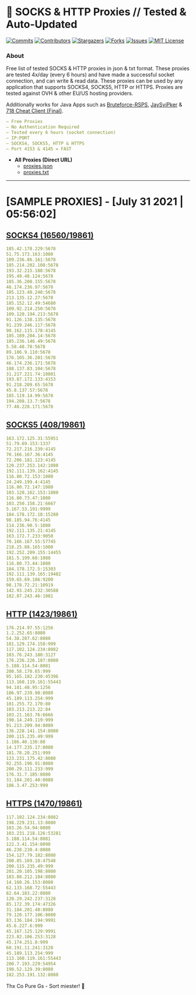 <!-- MARKDOWN LINKS & IMAGES -->
<!-- https://www.markdownguide.org/basic-syntax/#reference-style-links -->
[contributors-shield]: https://img.shields.io/github/contributors/KaiBurton/free-proxies-autoupdated?style=for-the-badge
[contributors-url]: https://github.com/KaiBurton/free-proxies-autoupdated/graphs/contributors
[forks-shield]: https://img.shields.io/github/forks/KaiBurton/free-proxies-autoupdated?style=for-the-badge
[forks-url]: https://github.com/KaiBurton/free-proxies-autoupdated/network/members
[stars-shield]: https://img.shields.io/github/stars/KaiBurton/free-proxies-autoupdated?style=for-the-badge
[stars-url]: https://github.com/KaiBurton/free-proxies-autoupdated/stargazers
[issues-shield]: https://img.shields.io/github/issues/KaiBurton/free-proxies-autoupdated?style=for-the-badge
[issues-url]: https://github.com/KaiBurton/free-proxies-autoupdated/issues
[license-shield]: https://img.shields.io/github/license/KaiBurton/free-proxies-autoupdated?style=for-the-badge
[license-url]: https://github.com/KaiBurton/free-proxies-autoupdated/blob/main/LICENSE
[commit-shield]: https://img.shields.io/github/last-commit/KaiBurton/free-proxies-autoupdated?style=for-the-badge
[commit-url]: https://github.com/KaiBurton/free-proxies-autoupdated/commits/main

# 🎁 SOCKS & HTTP Proxies // Tested & Auto-Updated

[![Commits][commit-shield]][commit-url]
[![Contributors][contributors-shield]][contributors-url]
[![Stargazers][stars-shield]][stars-url]
[![Forks][forks-shield]][forks-url]
[![Issues][issues-shield]][issues-url]
[![MIT License][license-shield]][license-url]

### About
Free list of tested SOCKS & HTTP proxies in json & txt format. These proxies are tested 4x/day (every 6 hours) and have made a successful socket connection, and can write & read data. These proxies can be used by any application that supports SOCKS4, SOCKS5, HTTP or HTTPS. Proxies are tested against OVH & other EU/US hosting providers.

Additionally works for Java Apps such as [Bruteforce-RSPS](https://github.com/KaiBurton/Bruteforce-RSPS), [JaySyiPker](https://github.com/JayArrowz/JaySyiPker) & [718 Cheat Client (Final)](https://github.com/KaiBurton/718-Cheat-Client-Final). 

```yaml
— Free Proxies
— No Authentication Required
— Tested every 6 hours (socket connection)
— IP:PORT
— SOCKS4, SOCKS5, HTTP & HTTPS
— Port 4153 & 4145 = FAST
```

- **All Proxies (Direct URL)**
  - [proxies.json](https://raw.githubusercontent.com/KaiBurton/free-proxies-autoupdated/main/proxies.json)
  - [proxies.txt](https://raw.githubusercontent.com/KaiBurton/free-proxies-autoupdated/main/proxies.txt)

---

# [SAMPLE PROXIES] - [July 31 2021 | 05:56:02]

## [SOCKS4 (16560/19861)](https://raw.githubusercontent.com/KaiBurton/free-proxies-autoupdated/main/proxies-socks4.txt)
```yaml
185.42.178.229:5678
51.75.173.163:1080
109.236.86.161:5678
185.214.202.108:5678
193.32.215.188:5678
195.49.48.124:5678
185.36.208.155:5678
46.174.236.97:5678
185.123.48.248:5678
213.135.12.27:5678
185.152.12.49:54680
109.92.214.250:5678
109.120.194.213:5678
91.126.138.135:5678
91.239.246.117:5678
90.162.115.178:4145
185.189.204.14:5678
185.236.146.49:5678
5.58.48.78:5678
89.186.9.110:5678
176.105.36.201:5678
46.174.236.171:5678
188.137.83.104:5678
31.217.221.74:10801
193.87.172.133:4153
91.218.209.65:5678
45.8.137.57:5678
185.119.14.99:5678
194.208.13.7:5678
77.48.228.171:5678
```

## [SOCKS5 (408/19861)](https://raw.githubusercontent.com/KaiBurton/free-proxies-autoupdated/main/proxies-socks5.txt)
```yaml
163.172.125.31:55951
51.79.69.153:1337
72.217.216.239:4145
70.166.167.36:4145
72.206.181.123:4145
120.237.253.142:1080
192.111.139.162:4145
116.80.72.153:1080
24.249.199.4:4145
116.80.72.147:1080
103.120.162.153:1080
116.80.73.47:1080
103.250.158.21:6667
5.167.53.191:9999
184.178.172.18:15280
98.185.94.76:4145
114.236.90.5:1080
192.111.135.21:4145
163.172.7.233:9050
70.166.167.55:57745
218.25.88.165:1080
192.252.209.155:14455
181.5.199.68:1080
116.80.73.44:1080
184.178.172.5:15303
192.111.139.165:19402
159.65.69.186:9200
98.178.72.21:10919
142.93.245.232:30588
182.87.243.46:1081
```

## [HTTP (1423/19861)](https://raw.githubusercontent.com/KaiBurton/free-proxies-autoupdated/main/proxies-http.txt)
```yaml
176.214.97.55:1256
1.2.252.65:8080
54.38.207.62:8080
181.129.174.158:999
117.102.124.234:8082
103.76.243.180:3127
176.236.226.187:8080
5.188.114.54:8081
200.58.170.65:999
95.165.182.230:45396
113.160.119.161:55443
94.181.48.95:1256
186.97.239.98:8080
45.189.113.254:999
101.255.72.170:80
103.213.213.22:84
103.21.163.76:6666
190.14.249.119:999
91.213.209.94:8080
136.228.141.154:8080
200.115.235.49:999
1.186.40.130:80
14.177.235.17:8080
181.78.20.251:999
123.231.175.42:8080
92.255.196.91:8080
200.29.111.233:999
176.31.7.185:8080
31.184.201.40:8080
186.3.47.253:999
```

## [HTTPS (1470/19861)](https://raw.githubusercontent.com/KaiBurton/free-proxies-autoupdated/main/proxies-https.txt)
```yaml
117.102.124.234:8082
198.229.231.13:8080
103.26.54.94:8080
103.231.218.126:53281
5.188.114.54:8081
122.3.41.154:8090
46.238.230.4:8080
154.127.79.182:8080
200.85.169.18:47548
200.115.235.49:999
201.20.105.198:8080
183.88.212.184:8080
14.160.26.153:8080
62.133.168.72:55443
82.64.183.22:8080
120.29.242.237:3128
85.172.39.174:47326
31.184.201.40:8080
79.120.177.106:8080
83.136.184.194:9991
45.6.227.6:999
45.167.125.129:9991
223.82.106.253:3128
45.174.251.8:999
60.191.11.241:3128
45.189.113.254:999
113.160.119.161:55443
200.7.193.229:54954
190.52.129.39:8080
182.253.191.132:8080
```



Thx Co Pure Gs - Sort miester! 💟
